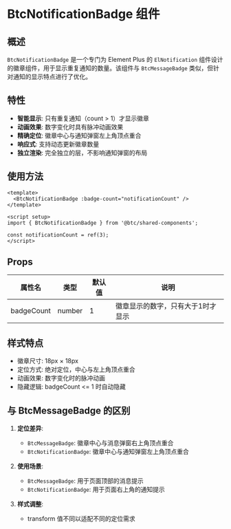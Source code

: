 # BtcNotificationBadge 组件

## 概述

`BtcNotificationBadge` 是一个专门为 Element Plus 的 `ElNotification` 组件设计的徽章组件，用于显示重复通知的数量。该组件与 `BtcMessageBadge` 类似，但针对通知的显示特点进行了优化。

## 特性

- **智能显示**: 只有重复通知（count > 1）才显示徽章
- **动画效果**: 数字变化时具有脉冲动画效果
- **精确定位**: 徽章中心与通知弹窗左上角顶点重合
- **响应式**: 支持动态更新徽章数量
- **独立渲染**: 完全独立的层，不影响通知弹窗的布局

## 使用方法

```vue
<template>
  <BtcNotificationBadge :badge-count="notificationCount" />
</template>

<script setup>
import { BtcNotificationBadge } from '@btc/shared-components';

const notificationCount = ref(3);
</script>
```

## Props

| 属性名     | 类型   | 默认值 | 说明                              |
| ---------- | ------ | ------ | --------------------------------- |
| badgeCount | number | 1      | 徽章显示的数字，只有大于1时才显示 |

## 样式特点

- 徽章尺寸: 18px × 18px
- 定位方式: 绝对定位，中心与左上角顶点重合
- 动画效果: 数字变化时的脉冲动画
- 隐藏逻辑: badgeCount <= 1 时自动隐藏

## 与 BtcMessageBadge 的区别

1. **定位差异**:
   - `BtcMessageBadge`: 徽章中心与消息弹窗右上角顶点重合
   - `BtcNotificationBadge`: 徽章中心与通知弹窗左上角顶点重合

2. **使用场景**:
   - `BtcMessageBadge`: 用于页面顶部的消息提示
   - `BtcNotificationBadge`: 用于页面右上角的通知提示

3. **样式调整**:
   - transform 值不同以适配不同的定位需求
